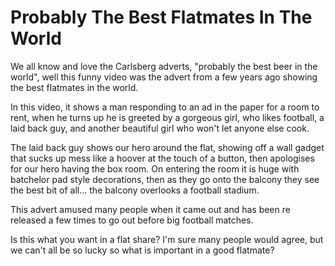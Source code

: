 Probably The Best Flatmates In The World
========================================

We all know and love the Carlsberg adverts, "probably the best beer in the
world", well this funny video was the advert from a few years ago showing the
best flatmates in the world.

In this video, it shows a man responding to an ad in the paper for a room to
rent, when he turns up he is greeted by a gorgeous girl, who likes football, a
laid back guy, and another beautiful girl who won't let anyone else cook.

The laid back guy shows our hero around the flat, showing off a wall gadget that
sucks up mess like a hoover at the touch of a button, then apologises for our
hero having the box room. On entering the room it is huge with batchelor pad
style decorations, then as they go onto the balcony they see the best bit of
all... the balcony overlooks a football stadium.

This advert amused many people when it came out and has been re released a few
times to go out before big football matches.

Is this what you want in a flat share? I'm sure many people would agree, but we
can't all be so lucky so what is important in a good flatmate?
